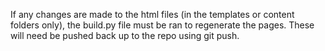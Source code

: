 If any changes are made to the html files (in the templates or content folders only), the build.py file must be ran to regenerate the pages.
These will need be pushed back up to the repo using git push.
